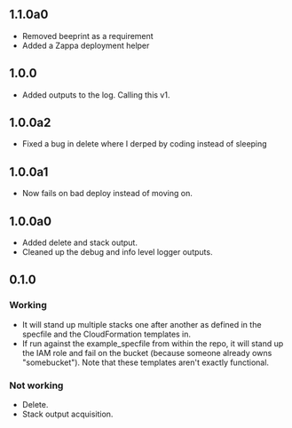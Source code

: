 ## 1.1.0a0
- Removed beeprint as a requirement
- Added a Zappa deployment helper

## 1.0.0
- Added outputs to the log. Calling this v1.

## 1.0.0a2
- Fixed a bug in delete where I derped by coding instead of sleeping

## 1.0.0a1
- Now fails on bad deploy instead of moving on.

## 1.0.0a0
- Added delete and stack output.
- Cleaned up the debug and info level logger outputs.

## 0.1.0
### Working
- It will stand up multiple stacks one after another as defined in the specfile
  and the CloudFormation templates in.
- If run against the example_specfile from within the repo, it will stand up the
  IAM role and fail on the bucket (because someone already owns "somebucket").
  Note that these templates aren't exactly functional.

### Not working
- Delete.
- Stack output acquisition.
